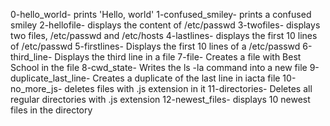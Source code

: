 0-hello_world- prints 'Hello, world'
1-confused_smiley- prints a confused smiley
2-hellofile- displays the content of /etc/passwd
3-twofiles- displays two files, /etc/passwd and /etc/hosts
4-lastlines- displays the first 10 lines of /etc/passwd
5-firstlines- Displays the first 10 lines of a /etc/passwd
6-third_line- Displays the third line in a file
7-file- Creates a file with Best School in the file
8-cwd_state- Writes the ls -la command into a new file
9-duplicate_last_line- Creates a duplicate of the last line in iacta file
10-no_more_js- deletes files with .js extension in it
11-directories- Deletes all regular directories with .js extension
12-newest_files- displays 10 newest files in the directory
